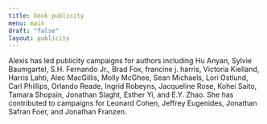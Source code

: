 ```yaml
---
title: book publicity
menu: main
draft: "false"
layout: publicity
---
```

Alexis has led publicity campaigns for authors including Hu Anyan, Sylvie Baumgartel, S.H. Fernando Jr., Brad Fox, francine j. harris, Victoria Kielland, Harris Lahti, Alec MacGillis, Molly McGhee, Sean Michaels, Lori Ostlund, Carl Phillips, Orlando Reade, Ingrid Robeyns, Jacqueline Rose, Kohei Saito, Tamara Shopsin, Jonathan Slaght, Esther Yi, and E.Y. Zhao. She has contributed to campaigns for Leonard Cohen, Jeffrey Eugenides, Jonathan Safran Foer, and Jonathan Franzen.
